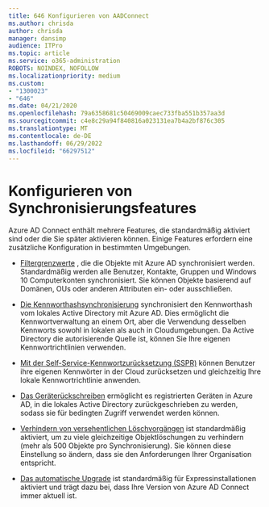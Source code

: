 ```yaml
---
title: 646 Konfigurieren von AADConnect
ms.author: chrisda
author: chrisda
manager: dansimp
audience: ITPro
ms.topic: article
ms.service: o365-administration
ROBOTS: NOINDEX, NOFOLLOW
ms.localizationpriority: medium
ms.custom:
- "1300023"
- "646"
ms.date: 04/21/2020
ms.openlocfilehash: 79a6358681c50469009caec733fba551b357aa3d
ms.sourcegitcommit: c4e8c29a94f840816a023131ea7b4a2bf876c305
ms.translationtype: MT
ms.contentlocale: de-DE
ms.lasthandoff: 06/29/2022
ms.locfileid: "66297512"
---
```

# <a name="configure-sync-features"></a>Konfigurieren von Synchronisierungsfeatures

Azure AD Connect enthält mehrere Features, die standardmäßig aktiviert sind oder die Sie später aktivieren können. Einige Features erfordern eine zusätzliche Konfiguration in bestimmten Umgebungen.

- [Filtergrenzwerte](https://docs.microsoft.com/azure/active-directory/connect/active-directory-aadconnectsync-configure-filtering) , die die Objekte mit Azure AD synchronisiert werden. Standardmäßig werden alle Benutzer, Kontakte, Gruppen und Windows 10 Computerkonten synchronisiert. Sie können Objekte basierend auf Domänen, OUs oder anderen Attributen ein- oder ausschließen.

- [Die Kennworthashsynchronisierung](https://docs.microsoft.com/azure/active-directory/connect/active-directory-aadconnectsync-implement-password-hash-synchronization) synchronisiert den Kennworthash vom lokales Active Directory mit Azure AD. Dies ermöglicht die Kennwortverwaltung an einem Ort, aber die Verwendung desselben Kennworts sowohl in lokalen als auch in Cloudumgebungen. Da Active Directory die autorisierende Quelle ist, können Sie Ihre eigenen Kennwortrichtlinien verwenden.

- [Mit der Self-Service-Kennwortzurücksetzung (SSPR)](https://docs.microsoft.com/azure/active-directory/authentication/quickstart-sspr) können Benutzer ihre eigenen Kennwörter in der Cloud zurücksetzen und gleichzeitig Ihre lokale Kennwortrichtlinie anwenden.

- [Das Geräterückschreiben](https://docs.microsoft.com/azure/active-directory/connect/active-directory-aadconnect-feature-device-writeback) ermöglicht es registrierten Geräten in Azure AD, in die lokales Active Directory zurückgeschrieben zu werden, sodass sie für bedingten Zugriff verwendet werden können.

- [Verhindern von versehentlichen Löschvorgängen](https://docs.microsoft.com/azure/active-directory/connect/active-directory-aadconnectsync-feature-prevent-accidental-deletes) ist standardmäßig aktiviert, um zu viele gleichzeitige Objektlöschungen zu verhindern (mehr als 500 Objekte pro Synchronisierung). Sie können diese Einstellung so ändern, dass sie den Anforderungen Ihrer Organisation entspricht.

- [Das automatische Upgrade](https://docs.microsoft.com/azure/active-directory/connect/active-directory-aadconnect-feature-automatic-upgrade) ist standardmäßig für Expressinstallationen aktiviert und trägt dazu bei, dass Ihre Version von Azure AD Connect immer aktuell ist.

